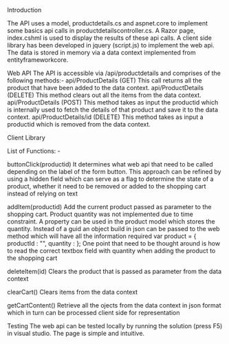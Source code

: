 Introduction

The API uses a model, productdetails.cs and aspnet.core to implement some basics api calls in productdetailscontroller.cs.
 A Razor page, index.cshml is used to display the results of these api calls.
 A client side library has been developed in jquery (script.js) to implement the web api.
The data is stored in memory via a data context implemented from entityframeworkcore.

Web API
The API is accessible via /api/productdetails and comprises of the following methods:-
api/ProductDetails (GET)
This call returns all the product that have been added to the data context.
api/ProductDetails (DELETE)
This method clears out all the items from the data context.
api/ProductDetails (POST)
This method takes as input the productid which is internally used to fetch the details of that product and save it to the data context.
api/ProductDetails/id (DELETE)
This method takes as input a productid which is removed from the data context.

Client Library

List of Functions: -

buttonClick(productid)
It determines what web api that need to be called depending on the label of the form button. This approach can be refined by using a hidden field which can serve as a flag to determine the state of a product, whether it need to be removed or added to the shopping cart instead of relying on text

addItem(productid)
Add the current product passed as parameter to the shopping cart. Product quantity was not implemented due to time constraint. A property can be used in the product model which stores the quantity. Instead of a guid an object build in json can be passed to the web method which will have all the information required
var product = {  productId : "<Guid>", quantity : <qty> };
One point that need to be thought around is how to read the correct textbox field with quantity when adding the product to the shopping cart

deleteItem(id)
Clears the product that is passed as parameter from the data context

clearCart()
Clears items from the data context

getCartContent()
Retrieve all the ojects from the data context in json format which in turn can be processed client side for representation

Testing
The web api can be tested locally by running the solution (press F5) in visual studio. The page is simple and intuitive.

 






